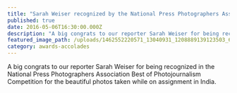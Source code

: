```yaml
---
title: "Sarah Weiser recognized by the National Press Photographers Association"
published: true
date: 2016-05-06T16:30:00.000Z
description: "A big congrats to our reporter Sarah Weiser for being recognized in the National Press Photographers Association Best of Photojournalism Competition for the beautiful photos taken while on assignment in India. "
featured_image_path: /uploads/1462552220571_13040931_1208889139123503_6549820414147608881_o.jpg
category: awards-accolades
---
```


A big congrats to our reporter Sarah Weiser for being recognized in the National Press Photographers Association Best of Photojournalism Competition for the beautiful photos taken while on assignment in India.

